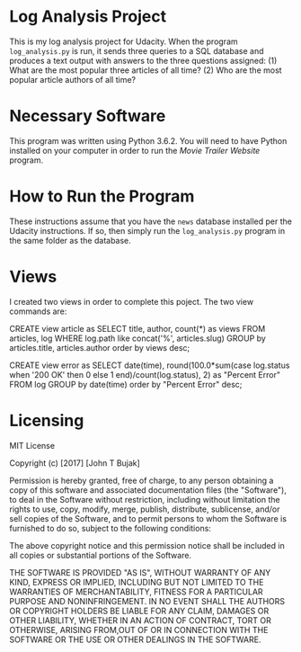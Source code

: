 # Log Analysis Project
This is my log analysis project for Udacity.  When the program `log_analysis.py` is run, it sends three queries to a SQL database and produces a text output with answers to the three questions assigned: (1) What are the most popular three articles of all time? (2) Who are the most popular article authors of all time?

# Necessary Software
This program was written using Python 3.6.2.  You will need to have Python installed on your computer in order to run the _Movie Trailer Website_ program.

# How to Run the Program
These instructions assume that you have the `news` database installed per the Udacity instructions.  If so, then simply run the `log_analysis.py` program in the same folder as the database.

# Views
I created two views in order to complete this poject.  The two view commands are:

CREATE view article as
SELECT title, author, count(*) as views
FROM articles, log
WHERE log.path like concat('%', articles.slug)
GROUP by articles.title, articles.author order by views desc;

CREATE view error as
SELECT date(time), round(100.0*sum(case log.status when '200 OK' then 0 else 1 end)/count(log.status), 2) as "Percent Error"
FROM log 
GROUP by date(time) order by "Percent Error" desc;

# Licensing

MIT License

Copyright (c) [2017] [John T Bujak]

Permission is hereby granted, free of charge, to any person obtaining a copy of this software and associated documentation files (the "Software"), to deal in the Software without restriction, including without limitation the rights to use, copy, modify, merge, publish, distribute, sublicense, and/or sell copies of the Software, and to permit persons to whom the Software is furnished to do so, subject to the following conditions:

The above copyright notice and this permission notice shall be included in all copies or substantial portions of the Software.

THE SOFTWARE IS PROVIDED "AS IS", WITHOUT WARRANTY OF ANY KIND, EXPRESS OR IMPLIED, INCLUDING BUT NOT LIMITED TO THE WARRANTIES OF MERCHANTABILITY, FITNESS FOR A PARTICULAR PURPOSE AND NONINFRINGEMENT. IN NO EVENT SHALL THE AUTHORS OR COPYRIGHT HOLDERS BE LIABLE FOR ANY CLAIM, DAMAGES OR OTHER LIABILITY, WHETHER IN AN ACTION OF CONTRACT, TORT OR OTHERWISE, ARISING FROM,OUT OF OR IN CONNECTION WITH THE SOFTWARE OR THE USE OR OTHER DEALINGS IN THE SOFTWARE.